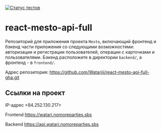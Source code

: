 [![Статус тестов](../../actions/workflows/tests.yml/badge.svg)](../../actions/workflows/tests.yml)

# react-mesto-api-full
Репозиторий для приложения проекта `Mesto`, включающий фронтенд и бэкенд части приложения со следующими возможностями: авторизации и регистрации пользователей, операции с карточками и пользователями. Бэкенд расположите в директории `backend/`, а фронтенд - в `frontend/`. 
 
Адрес репозитория: https://github.com/Watariii/react-mesto-api-full-gha.git

## Ссылки на проект

IP-адрес <84.252.130.217>

Frontend https://watari.nomoreparties.sbs

Backend https://api.watari.nomoreparties.sbs
